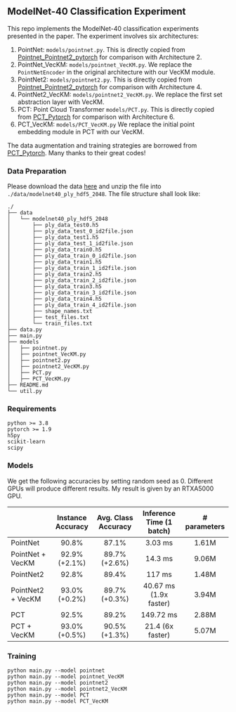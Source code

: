## ModelNet-40 Classification Experiment

This repo implements the ModelNet-40 classification experiments presented in the paper. The experiment involves six architectures: 

1. PointNet: `models/pointnet.py`. This is directly copied from [Pointnet_Pointnet2_pytorch](https://github.com/yanx27/Pointnet_Pointnet2_pytorch) for comparison with Architecture 2.
2. PointNet_VecKM: `models/pointnet_VecKM.py`. We replace the `PointNetEncoder` in the original architecture with our VecKM module.
3. PointNet2: `models/pointnet2.py`. This is directly copied from [Pointnet_Pointnet2_pytorch](https://github.com/yanx27/Pointnet_Pointnet2_pytorch) for comparison with Architecture 4.
4. PointNet2_VecKM: `models/pointnet2_VecKM.py`. We replace the first set abstraction layer with VecKM.
5. PCT: Point Cloud Transformer `models/PCT.py`. This is directly copied from [PCT_Pytorch](https://github.com/Strawberry-Eat-Mango/PCT_Pytorch) for comparison with Architecture 6.
6. PCT_VecKM: `models/PCT_VecKM.py` We replace the initial point embedding module in PCT with our VecKM.

The data augmentation and training strategies are borrowed from [PCT_Pytorch](https://github.com/Strawberry-Eat-Mango/PCT_Pytorch). Many thanks to their great codes!

### Data Preparation

Please download the data [here](https://shapenet.cs.stanford.edu/media/modelnet40_ply_hdf5_2048.zip) and unzip the file into `./data/modelnet40_ply_hdf5_2048`. The file structure shall look like:

```
./
├── data
│   └── modelnet40_ply_hdf5_2048
│       ├── ply_data_test0.h5
│       ├── ply_data_test_0_id2file.json
│       ├── ply_data_test1.h5
│       ├── ply_data_test_1_id2file.json
│       ├── ply_data_train0.h5
│       ├── ply_data_train_0_id2file.json
│       ├── ply_data_train1.h5
│       ├── ply_data_train_1_id2file.json
│       ├── ply_data_train2.h5
│       ├── ply_data_train_2_id2file.json
│       ├── ply_data_train3.h5
│       ├── ply_data_train_3_id2file.json
│       ├── ply_data_train4.h5
│       ├── ply_data_train_4_id2file.json
│       ├── shape_names.txt
│       ├── test_files.txt
│       └── train_files.txt
├── data.py
├── main.py
├── models
│   ├── pointnet.py
│   ├── pointnet_VecKM.py
│   ├── pointnet2.py
│   ├── pointnet2_VecKM.py
│   ├── PCT.py
│   ├── PCT_VecKM.py
├── README.md
└── util.py
```

### Requirements

```
python >= 3.8
pytorch >= 1.9
h5py
scikit-learn
scipy
```

### Models

We get the following accuracies by setting random seed as 0. Different GPUs will produce different results. My result is given by an RTXA5000 GPU.

|                   | Instance Accuracy | Avg. Class Accuracy | Inference Time (1 batch)  | # parameters |
| ----------------- | :---------------: | :-----------------: | :-----------------------: | :----------: |
| PointNet          |       90.8%       |        87.1%        |          3.03 ms          |    1.61M     |
| PointNet + VecKM  |   92.9% (+2.1%)   |    89.7% (+2.6%)    |  14.3 ms   |    9.06M     |
| PointNet2         |       92.8%       |        89.4%        |         117 ms          |    1.48M     |
| PointNet2 + VecKM |   93.0% (+0.2%)   |    89.7% (+0.3%)    | 40.67 ms (1.9x faster) |    3.94M     |
| PCT               |       92.5%       |        89.2%        |         149.72 ms          |    2.88M     |
| PCT + VecKM       |   93.0% (+0.5%)   |    90.5% (+1.3%)    |     21.4 (6x faster)      |    5.07M     |

### Training

```shell script
python main.py --model pointnet
python main.py --model pointnet_VecKM
python main.py --model pointnet2
python main.py --model pointnet2_VecKM
python main.py --model PCT
python main.py --model PCT_VecKM
```
